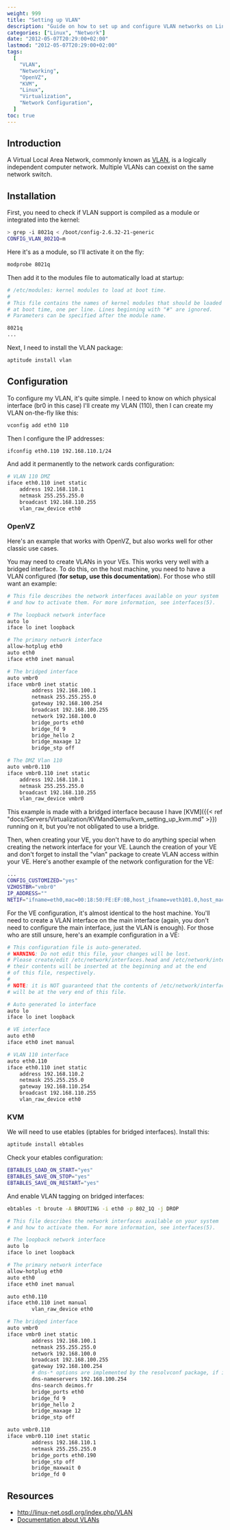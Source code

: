 ```yaml
---
weight: 999
title: "Setting up VLAN"
description: "Guide on how to set up and configure VLAN networks on Linux systems, including OpenVZ and KVM virtualization environments."
categories: ["Linux", "Network"]
date: "2012-05-07T20:29:00+02:00"
lastmod: "2012-05-07T20:29:00+02:00"
tags:
  [
    "VLAN",
    "Networking",
    "OpenVZ",
    "KVM",
    "Linux",
    "Virtualization",
    "Network Configuration",
  ]
toc: true
---
```


## Introduction

A Virtual Local Area Network, commonly known as [VLAN](https://en.wikipedia.org/wiki/VLAN), is a logically independent computer network. Multiple VLANs can coexist on the same network switch.

## Installation

First, you need to check if VLAN support is compiled as a module or integrated into the kernel:

```bash
> grep -i 8021q < /boot/config-2.6.32-21-generic
CONFIG_VLAN_8021Q=m
```

Here it's as a module, so I'll activate it on the fly:

```bash
modprobe 8021q
```

Then add it to the modules file to automatically load at startup:

```bash
# /etc/modules: kernel modules to load at boot time.
#
# This file contains the names of kernel modules that should be loaded
# at boot time, one per line. Lines beginning with "#" are ignored.
# Parameters can be specified after the module name.

8021q
...
```

Next, I need to install the VLAN package:

```bash
aptitude install vlan
```

## Configuration

To configure my VLAN, it's quite simple. I need to know on which physical interface (br0 in this case) I'll create my VLAN (110), then I can create my VLAN on-the-fly like this:

```bash
vconfig add eth0 110
```

Then I configure the IP addresses:

```bash
ifconfig eth0.110 192.168.110.1/24
```

And add it permanently to the network cards configuration:

```bash
# VLAN 110 DMZ
iface eth0.110 inet static
    address 192.168.110.1
    netmask 255.255.255.0
    broadcast 192.168.110.255
    vlan_raw_device eth0
```

### OpenVZ

Here's an example that works with OpenVZ, but also works well for other classic use cases.

You may need to create VLANs in your VEs. This works very well with a bridged interface. To do this, on the host machine, you need to have a VLAN configured (**for setup, use this documentation**). For those who still want an example:

```bash
# This file describes the network interfaces available on your system
# and how to activate them. For more information, see interfaces(5).

# The loopback network interface
auto lo
iface lo inet loopback

# The primary network interface
allow-hotplug eth0
auto eth0
iface eth0 inet manual

# The bridged interface
auto vmbr0
iface vmbr0 inet static
        address 192.168.100.1
        netmask 255.255.255.0
        gateway 192.168.100.254
        broadcast 192.168.100.255
        network 192.168.100.0
        bridge_ports eth0
        bridge_fd 9
        bridge_hello 2
        bridge_maxage 12
        bridge_stp off

# The DMZ Vlan 110
auto vmbr0.110
iface vmbr0.110 inet static
	address 192.168.110.1
	netmask 255.255.255.0
	broadcast 192.168.110.255
	vlan_raw_device vmbr0
```

This example is made with a bridged interface because I have [KVM]({{< ref "docs/Servers/Virtualization/KVMandQemu/kvm_setting_up_kvm.md" >}}) running on it, but you're not obligated to use a bridge.

Then, when creating your VE, you don't have to do anything special when creating the network interface for your VE. Launch the creation of your VE and don't forget to install the "vlan" package to create VLAN access within your VE. Here's another example of the network configuration for the VE:

```bash
...
CONFIG_CUSTOMIZED="yes"
VZHOSTBR="vmbr0"
IP_ADDRESS=""
NETIF="ifname=eth0,mac=00:18:50:FE:EF:0B,host_ifname=veth101.0,host_mac=00:18:50:07:B8:F4"
```

For the VE configuration, it's almost identical to the host machine. You'll need to create a VLAN interface on the main interface (again, you don't need to configure the main interface, just the VLAN is enough). For those who are still unsure, here's an example configuration in a VE:

```bash
# This configuration file is auto-generated.
# WARNING: Do not edit this file, your changes will be lost.
# Please create/edit /etc/network/interfaces.head and /etc/network/interfaces.tail instead,
# their contents will be inserted at the beginning and at the end
# of this file, respectively.
#
# NOTE: it is NOT guaranteed that the contents of /etc/network/interfaces.tail
# will be at the very end of this file.

# Auto generated lo interface
auto lo
iface lo inet loopback

# VE interface
auto eth0
iface eth0 inet manual

# VLAN 110 interface
auto eth0.110
iface eth0.110 inet static
	address 192.168.110.2
	netmask 255.255.255.0
	gateway 192.168.110.254
	broadcast 192.168.110.255
	vlan_raw_device eth0
```

### KVM

We will need to use etables (iptables for bridged interfaces). Install this:

```bash
aptitude install ebtables
```

Check your etables configuration:

```bash
EBTABLES_LOAD_ON_START="yes"
EBTABLES_SAVE_ON_STOP="yes"
EBTABLES_SAVE_ON_RESTART="yes"
```

And enable VLAN tagging on bridged interfaces:

```bash
ebtables -t broute -A BROUTING -i eth0 -p 802_1Q -j DROP
```

```bash {linenos=table,hl_lines=["8-15","34-41"]}
# This file describes the network interfaces available on your system
# and how to activate them. For more information, see interfaces(5).

# The loopback network interface
auto lo
iface lo inet loopback

# The primary network interface
allow-hotplug eth0
auto eth0
iface eth0 inet manual

auto eth0.110
iface eth0.110 inet manual
        vlan_raw_device eth0

# The bridged interface
auto vmbr0
iface vmbr0 inet static
        address 192.168.100.1
        netmask 255.255.255.0
        network 192.168.100.0
        broadcast 192.168.100.255
        gateway 192.168.100.254
        # dns-* options are implemented by the resolvconf package, if installed
        dns-nameservers 192.168.100.254
        dns-search deimos.fr
        bridge_ports eth0
        bridge_fd 9
        bridge_hello 2
        bridge_maxage 12
        bridge_stp off

auto vmbr0.110
iface vmbr0.110 inet static
        address 192.168.110.1
        netmask 255.255.255.0
        bridge_ports eth0.190
        bridge_stp off
        bridge_maxwait 0
        bridge_fd 0
```

## Resources

- http://linux-net.osdl.org/index.php/VLAN
- [Documentation about VLANs](/pdf/routage.inter-vlan.pdf)
